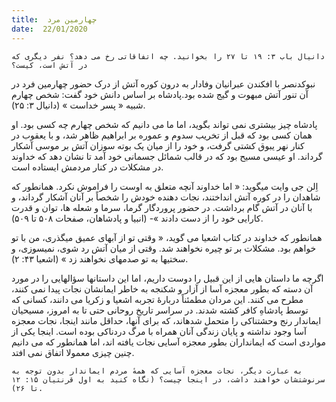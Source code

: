 ```yaml
---
title:  چهارمین مرد
date:  22/01/2020
---
```


`دانیال باب ۳: ۱۹ تا ۲۷ را بخوانید. چه اتفاقاتی رخ می دهد؟ نفر دیگری که در آتش است، کیست؟`

نبوکدنصر با افکندن عبرانیان وفادار به درون کوره آتش از درک حضور چهارمین فرد در آن تنور آتش مبهوت و گیج شده بود.پادشاه بر اساس دانش خود گفت: شخص چهارم شبیه « پسر خداست » (دانیال ۳: ۲۵).

پادشاه چیز بیشتری نمی تواند بگوید، اما ما می دانیم که شخص چهارم چه کسی بود. او همان کسی بود که قبل از تخریب سدوم و عموره بر ابراهیم ظاهر شد، و با یعقوب در کنار نهر یبوق کشتی گرفت، و خود را از میان یک بوته سوزان آتش بر موسی آشکار گرداند. او عیسی مسیح بود که در قالب شمائل جسمانی خود آمد تا نشان دهد که خداوند در مشکلات در کنار مردمش ایستاده است.

اِلن جی وایت میگوید: « اما خداوند آنچه متعلق به اوست را فراموش نکرد. همانطور که شاهدان را در کوره آتش انداختند، نجات دهنده خودش را شخصاً بر آنان آشکار گرداند، و با آنان در آتش گام برداشت. در حضور پروردگار گرما، سرما و شعله ها، توان و قدرت کارایی خود را از دست دادند »- (انبیا و پادشاهان، صفحات ۵۰۸ تا ۵۰۹).

همانطور که خداوند در کتاب اشعیا می گوید، « وقتی تو از آبهای عمیق میگذری، من با تو خواهم بود. مشکلات بر تو چیره نخواهند شد. وقتی از میان آتش رد شوی، نمیسوزی، و سختیها به تو صدمهای نخواهند زد » (اشعیا ۴۳: ۲).

اگرچه ما داستان هایی از این قبیل را دوست داریم، اما این داستانها سؤالهایی را در مورد آن دسته که بطور معجزه آسا از آزار و شکنجه به خاطر ایمانشان نجات پیدا نمی کنند، مطرح می کنند. این مردان مطمئناً دربارهٔ تجربه اشعیا و زکریا می دانند، کسانی که توسط پادشاهِ کافر کشته شدند. در سراسر تاریخ روحانی حتی تا به امروز، مسیحیان ایماندار رنج وحشتناکی را متحمل شدهاند، که برای آنها، حداقل مانند اینجا، نجات معجزه آسا وجود نداشته و پایان زندگی آنان همراه با مرگ دردناکی بوده است. اینجا یکی از مواردی است که ایمانداران بطور معجزه آسایی نجات یافته اند، اما همانطور که می دانیم چنین چیزی معمولا اتفاق نمی افتد.

`به عبارت دیگر، نجات معجزه آسایی که همهٔ مردم ایماندار بدون توجه به سرنوشتشان خواهند داشت، در اینجا چیست؟ (نگاه کنید به اول قرنتیان ۱۵: ۱۲ تا ۲۶).`